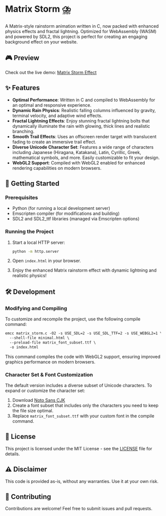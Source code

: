 # Matrix Storm ⛈️

A Matrix-style rainstorm animation written in C, now packed with enhanced physics effects and fractal lightning. Optimized for WebAssembly (WASM) and powered by SDL2, this project is perfect for creating an engaging background effect on your website.

## 🎮 Preview

Check out the live demo: [Matrix Storm Effect](https://matrix-storm-d7z.pages.dev/)

## ✨ Features

- **Optimal Performance**: Written in C and compiled to WebAssembly for an optimal and responsive experience.
- **Dynamic Rain Physics**: Realistic falling columns influenced by gravity, terminal velocity, and adaptive wind effects.
- **Fractal Lightning Effects**: Enjoy stunning fractal lightning bolts that dynamically illuminate the rain with glowing, thick lines and realistic branching.
- **Smooth Trail Effects**: Uses an offscreen render target with translucent fading to create an immersive trail effect.
- **Diverse Unicode Character Set**: Features a wide range of characters including Japanese (Hiragana, Katakana), Latin, Cyrillic, Greek, mathematical symbols, and more. Easily customizable to fit your design.
- **WebGL2 Support**: Compiled with WebGL2 enabled for enhanced rendering capabilities on modern browsers.

## 🚀 Getting Started

### Prerequisites

- Python (for running a local development server)
- Emscripten compiler (for modifications and building)
- SDL2 and SDL2_ttf libraries (managed via Emscripten options)

### Running the Project

1. Start a local HTTP server:
   ```bash
   python -m http.server
   ```

2. Open `index.html` in your browser.
3. Enjoy the enhanced Matrix rainstorm effect with dynamic lightning and realistic physics!

## 🛠 Development

### Modifying and Compiling

To customize and recompile the project, use the following compile command:

```sh:README.md
emcc matrix_storm.c -O2 -s USE_SDL=2 -s USE_SDL_TTF=2 -s USE_WEBGL2=1 \
  --shell-file minimal.html \
  --preload-file matrix_font_subset.ttf \
  -o index.html
```

This command compiles the code with WebGL2 support, ensuring improved graphics performance on modern browsers.

### Character Set & Font Customization

The default version includes a diverse subset of Unicode characters. To expand or customize the character set:

1. Download [Noto Sans CJK](https://github.com/googlefonts/noto-cjk/raw/main/Sans/Variable/OTC/NotoSansMonoCJK-VF.ttf.ttc)
2. Create a font subset that includes only the characters you need to keep the file size optimal.
3. Replace `matrix_font_subset.ttf` with your custom font in the compile command.

## 📝 License

This project is licensed under the MIT License - see the [LICENSE](LICENSE) file for details.

## ⚠️ Disclaimer

This code is provided as-is, without any warranties. Use it at your own risk.

## 🤝 Contributing

Contributions are welcome! Feel free to submit issues and pull requests.